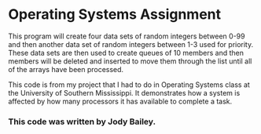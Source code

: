 # Operating Systems Assignment

This program will create four data sets of random integers between 0-99 and
then another data set of random integers between 1-3 used for priority.
These data sets are then used to create queues of 10 members and then
members will be deleted and inserted to move them through the list until
all of the arrays have been processed.

This code is from my project that I had to do in Operating Systems class at the University of Southern Mississippi. 
It demonstrates how a system is affected by how many processors it has available to complete a task.

### This code was written by Jody Bailey.
